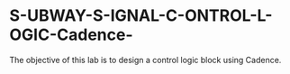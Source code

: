 # S-UBWAY-S-IGNAL-C-ONTROL-L-OGIC-Cadence-
The objective of this lab is to design a control logic block using Cadence.
